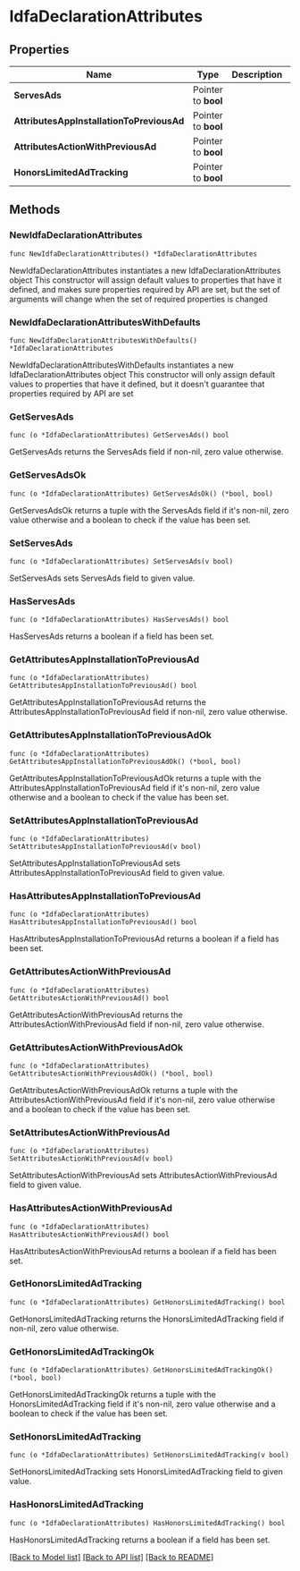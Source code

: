 # IdfaDeclarationAttributes

## Properties

Name | Type | Description | Notes
------------ | ------------- | ------------- | -------------
**ServesAds** | Pointer to **bool** |  | [optional] 
**AttributesAppInstallationToPreviousAd** | Pointer to **bool** |  | [optional] 
**AttributesActionWithPreviousAd** | Pointer to **bool** |  | [optional] 
**HonorsLimitedAdTracking** | Pointer to **bool** |  | [optional] 

## Methods

### NewIdfaDeclarationAttributes

`func NewIdfaDeclarationAttributes() *IdfaDeclarationAttributes`

NewIdfaDeclarationAttributes instantiates a new IdfaDeclarationAttributes object
This constructor will assign default values to properties that have it defined,
and makes sure properties required by API are set, but the set of arguments
will change when the set of required properties is changed

### NewIdfaDeclarationAttributesWithDefaults

`func NewIdfaDeclarationAttributesWithDefaults() *IdfaDeclarationAttributes`

NewIdfaDeclarationAttributesWithDefaults instantiates a new IdfaDeclarationAttributes object
This constructor will only assign default values to properties that have it defined,
but it doesn't guarantee that properties required by API are set

### GetServesAds

`func (o *IdfaDeclarationAttributes) GetServesAds() bool`

GetServesAds returns the ServesAds field if non-nil, zero value otherwise.

### GetServesAdsOk

`func (o *IdfaDeclarationAttributes) GetServesAdsOk() (*bool, bool)`

GetServesAdsOk returns a tuple with the ServesAds field if it's non-nil, zero value otherwise
and a boolean to check if the value has been set.

### SetServesAds

`func (o *IdfaDeclarationAttributes) SetServesAds(v bool)`

SetServesAds sets ServesAds field to given value.

### HasServesAds

`func (o *IdfaDeclarationAttributes) HasServesAds() bool`

HasServesAds returns a boolean if a field has been set.

### GetAttributesAppInstallationToPreviousAd

`func (o *IdfaDeclarationAttributes) GetAttributesAppInstallationToPreviousAd() bool`

GetAttributesAppInstallationToPreviousAd returns the AttributesAppInstallationToPreviousAd field if non-nil, zero value otherwise.

### GetAttributesAppInstallationToPreviousAdOk

`func (o *IdfaDeclarationAttributes) GetAttributesAppInstallationToPreviousAdOk() (*bool, bool)`

GetAttributesAppInstallationToPreviousAdOk returns a tuple with the AttributesAppInstallationToPreviousAd field if it's non-nil, zero value otherwise
and a boolean to check if the value has been set.

### SetAttributesAppInstallationToPreviousAd

`func (o *IdfaDeclarationAttributes) SetAttributesAppInstallationToPreviousAd(v bool)`

SetAttributesAppInstallationToPreviousAd sets AttributesAppInstallationToPreviousAd field to given value.

### HasAttributesAppInstallationToPreviousAd

`func (o *IdfaDeclarationAttributes) HasAttributesAppInstallationToPreviousAd() bool`

HasAttributesAppInstallationToPreviousAd returns a boolean if a field has been set.

### GetAttributesActionWithPreviousAd

`func (o *IdfaDeclarationAttributes) GetAttributesActionWithPreviousAd() bool`

GetAttributesActionWithPreviousAd returns the AttributesActionWithPreviousAd field if non-nil, zero value otherwise.

### GetAttributesActionWithPreviousAdOk

`func (o *IdfaDeclarationAttributes) GetAttributesActionWithPreviousAdOk() (*bool, bool)`

GetAttributesActionWithPreviousAdOk returns a tuple with the AttributesActionWithPreviousAd field if it's non-nil, zero value otherwise
and a boolean to check if the value has been set.

### SetAttributesActionWithPreviousAd

`func (o *IdfaDeclarationAttributes) SetAttributesActionWithPreviousAd(v bool)`

SetAttributesActionWithPreviousAd sets AttributesActionWithPreviousAd field to given value.

### HasAttributesActionWithPreviousAd

`func (o *IdfaDeclarationAttributes) HasAttributesActionWithPreviousAd() bool`

HasAttributesActionWithPreviousAd returns a boolean if a field has been set.

### GetHonorsLimitedAdTracking

`func (o *IdfaDeclarationAttributes) GetHonorsLimitedAdTracking() bool`

GetHonorsLimitedAdTracking returns the HonorsLimitedAdTracking field if non-nil, zero value otherwise.

### GetHonorsLimitedAdTrackingOk

`func (o *IdfaDeclarationAttributes) GetHonorsLimitedAdTrackingOk() (*bool, bool)`

GetHonorsLimitedAdTrackingOk returns a tuple with the HonorsLimitedAdTracking field if it's non-nil, zero value otherwise
and a boolean to check if the value has been set.

### SetHonorsLimitedAdTracking

`func (o *IdfaDeclarationAttributes) SetHonorsLimitedAdTracking(v bool)`

SetHonorsLimitedAdTracking sets HonorsLimitedAdTracking field to given value.

### HasHonorsLimitedAdTracking

`func (o *IdfaDeclarationAttributes) HasHonorsLimitedAdTracking() bool`

HasHonorsLimitedAdTracking returns a boolean if a field has been set.


[[Back to Model list]](../README.md#documentation-for-models) [[Back to API list]](../README.md#documentation-for-api-endpoints) [[Back to README]](../README.md)


